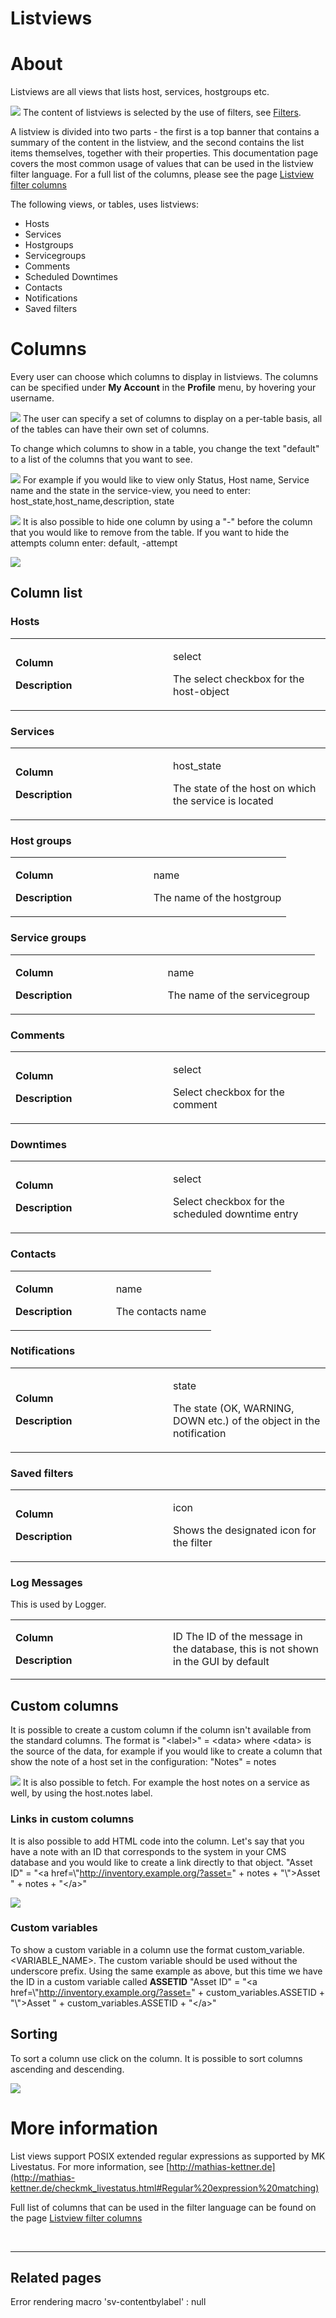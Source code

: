 # Listviews

# About

Listviews are all views that lists host, services, hostgroups etc.

![](attachments/16482333/19235821.png)
The content of listviews is selected by the use of filters, see [Filters](Filters).

A listview is divided into two parts - the first is a top banner that contains a summary of the content in the listview, and the second contains the list items themselves, together with their properties. This documentation page covers the most common usage of values that can be used in the listview filter language. For a full list of the columns, please see the page [Listview filter columns](https://kb.op5.com/display/GUI/Listview+filter+columns)

The following views, or tables, uses listviews:

-   Hosts
-   Services
-   Hostgroups
-   Servicegroups
-   Comments
-   Scheduled Downtimes
-   Contacts
-   Notifications
-   Saved filters

# Columns

Every user can choose which columns to display in listviews. The columns can be specified under **My Account** in the **Profile** menu, by hovering your username.

![](attachments/16482333/19235828.png)
The user can specify a set of columns to display on a per-table basis, all of the tables can have their own set of columns.

To change which columns to show in a table, you change the text "default" to a list of the columns that you want to see.

![](attachments/16482333/19235822.png)
 For example if you would like to view only Status, Host name, Service name and the state in the service-view, you need to enter:
 host\_state,host\_name,description, state

![](attachments/16482333/19235823.png)
 It is also possible to hide one column by using a "-" before the column that you would like to remove from the table. If you want to hide the attempts column enter:
 default, -attempt

![](attachments/16482333/19235824.png)

## Column list

### Hosts

<table>
<colgroup>
<col width="50%" />
<col width="50%" />
</colgroup>
<tbody>
<tr class="odd">
<td align="left"><p><strong>Column</strong></p>
<p><strong>Description</strong></p></td>
<td align="left"><p>select</p>
<p>The select checkbox for the host-object</p></td>
</tr>
</tbody>
</table>

### Services

<table>
<colgroup>
<col width="50%" />
<col width="50%" />
</colgroup>
<tbody>
<tr class="odd">
<td align="left"><p><strong>Column</strong></p>
<p><strong>Description</strong></p></td>
<td align="left"><p>host_state</p>
<p>The state of the host on which the service is located</p></td>
</tr>
</tbody>
</table>

### Host groups

<table>
<colgroup>
<col width="50%" />
<col width="50%" />
</colgroup>
<tbody>
<tr class="odd">
<td align="left"><p><strong>Column</strong></p>
<p><strong>Description</strong></p></td>
<td align="left"><p>name</p>
<p>The name of the hostgroup</p></td>
</tr>
</tbody>
</table>

### Service groups

<table>
<colgroup>
<col width="50%" />
<col width="50%" />
</colgroup>
<tbody>
<tr class="odd">
<td align="left"><p><strong>Column</strong></p>
<p><strong>Description</strong></p></td>
<td align="left"><p>name</p>
<p>The name of the servicegroup</p></td>
</tr>
</tbody>
</table>

### Comments

<table>
<colgroup>
<col width="50%" />
<col width="50%" />
</colgroup>
<tbody>
<tr class="odd">
<td align="left"><p><strong>Column</strong></p>
<p><strong>Description</strong></p></td>
<td align="left"><p>select</p>
<p>Select checkbox for the comment</p></td>
</tr>
</tbody>
</table>

### Downtimes

<table>
<colgroup>
<col width="50%" />
<col width="50%" />
</colgroup>
<tbody>
<tr class="odd">
<td align="left"><p><strong>Column</strong></p>
<p><strong>Description</strong></p></td>
<td align="left"><p>select</p>
<p>Select checkbox for the scheduled downtime entry</p></td>
</tr>
</tbody>
</table>

### Contacts

<table>
<colgroup>
<col width="50%" />
<col width="50%" />
</colgroup>
<tbody>
<tr class="odd">
<td align="left"><p><strong>Column</strong></p>
<p><strong>Description</strong></p></td>
<td align="left"><p>name</p>
<p>The contacts name</p></td>
</tr>
</tbody>
</table>

### Notifications

<table>
<colgroup>
<col width="50%" />
<col width="50%" />
</colgroup>
<tbody>
<tr class="odd">
<td align="left"><p><strong>Column</strong></p>
<p><strong>Description</strong></p></td>
<td align="left"><p>state</p>
<p>The state (OK, WARNING, DOWN etc.) of the object in the notification</p></td>
</tr>
</tbody>
</table>

### Saved filters

<table>
<colgroup>
<col width="50%" />
<col width="50%" />
</colgroup>
<tbody>
<tr class="odd">
<td align="left"><p><strong>Column</strong></p>
<p><strong>Description</strong></p></td>
<td align="left"><p>icon</p>
<p>Shows the designated icon for the filter</p></td>
</tr>
</tbody>
</table>

### Log Messages 

This is used by Logger.

<table>
<colgroup>
<col width="50%" />
<col width="50%" />
</colgroup>
<tbody>
<tr class="odd">
<td align="left"><p><strong>Column</strong></p>
<p><strong>Description</strong></p></td>
<td align="left">ID
The ID of the message in the database, this is not shown in the GUI by default</td>
</tr>
</tbody>
</table>

## Custom columns

It is possible to create a custom column if the column isn't available from the standard columns.
 The format is "\<label\>" = \<data\> where \<data\> is the source of the data, for example if you would like to create a column that show the note of a host set in the configuration:
 "Notes" = notes

![](attachments/16482333/19235825.png)
 It is also possible to fetch. For example the host notes on a service as well, by using the host.notes label.

### Links in custom columns

It is also possible to add HTML code into the column. Let's say that you have a note with an ID that corresponds to the system in your CMS database and you would like to create a link directly to that object.
 "Asset ID" = "\<a href=\\"http://inventory.example.org/?asset=" + notes + "\\"\>Asset " + notes + "\</a\>"

![](attachments/16482333/19235826.png)

### Custom variables

To show a custom variable in a column use the format custom\_variable.\<VARIABLE\_NAME\>. The custom variable should be used without the underscore prefix. Using the same example as above, but this time we have the ID in a custom variable called **ASSETID**
 "Asset ID" = "\<a href=\\"http://inventory.example.org/?asset=" + custom\_variables.ASSETID + "\\"\>Asset " + custom\_variables.ASSETID + "\</a\>"

## Sorting

To sort a column use click on the column. It is possible to sort columns ascending and descending.

![](attachments/16482333/19235827.png)

# More information

List views support POSIX extended regular expressions as supported by MK Livestatus. For more information, see [http://mathias-kettner.de](http://mathias-kettner.de/checkmk_livestatus.html#Regular%20expression%20matching)

Full list of columns that can be used in the filter language can be found on the page [Listview filter columns](https://kb.op5.com/display/GUI/Listview+filter+columns)

 

* * * * *

## Related pages

Error rendering macro 'sv-contentbylabel' : null

